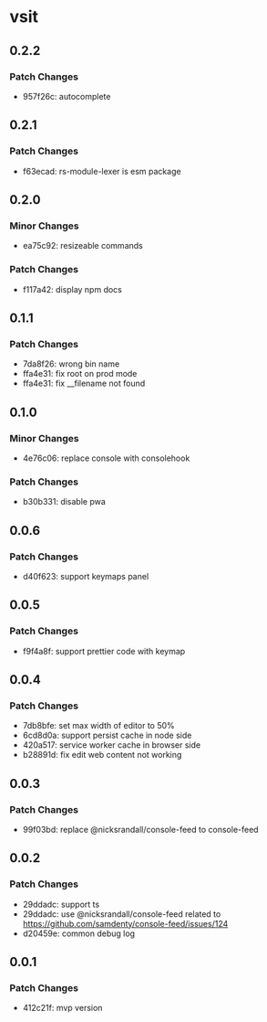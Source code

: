 # vsit

## 0.2.2

### Patch Changes

- 957f26c: autocomplete

## 0.2.1

### Patch Changes

- f63ecad: rs-module-lexer is esm package

## 0.2.0

### Minor Changes

- ea75c92: resizeable commands

### Patch Changes

- f117a42: display npm docs

## 0.1.1

### Patch Changes

- 7da8f26: wrong bin name
- ffa4e31: fix root on prod mode
- ffa4e31: fix \_\_filename not found

## 0.1.0

### Minor Changes

- 4e76c06: replace console with consolehook

### Patch Changes

- b30b331: disable pwa

## 0.0.6

### Patch Changes

- d40f623: support keymaps panel

## 0.0.5

### Patch Changes

- f9f4a8f: support prettier code with keymap

## 0.0.4

### Patch Changes

- 7db8bfe: set max width of editor to 50%
- 6cd8d0a: support persist cache in node side
- 420a517: service worker cache in browser side
- b28891d: fix edit web content not working

## 0.0.3

### Patch Changes

- 99f03bd: replace @nicksrandall/console-feed to console-feed

## 0.0.2

### Patch Changes

- 29ddadc: support ts
- 29ddadc: use @nicksrandall/console-feed related to https://github.com/samdenty/console-feed/issues/124
- d20459e: common debug log

## 0.0.1

### Patch Changes

- 412c21f: mvp version
